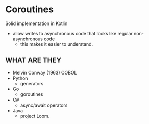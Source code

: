 # Coroutines
Solid implementation in Kotlin
- allow writes to asynchronous code that looks like regular non-asynchronous code
    - this makes it easier to understand. 
    
## WHAT ARE THEY
- Melvin Conway (1963) COBOL
- Python
    - generators
- Go
    - goroutines
- C#
    - async/await operators
- Java
    - project Loom. 